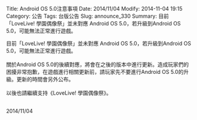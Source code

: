 Title: Android OS 5.0注意事項
Date: 2014/11/04
Modify: 2014-11-04 19:15
Category: 公告
Tags: 台版公告
Slug: announce_330
Summary: 目前「LoveLive! 學園偶像祭」並未對應 Android OS 5.0，若升級到Android OS 5.0，可能無法正常進行遊戲。

<div class="content_news">
<div class="note">
<p>目前「LoveLive! 學園偶像祭」並未對應 Android OS 5.0，若升級到Android OS 5.0，可能無法正常進行遊戲。<br />
<br />
關於Android OS 5.0的後續對應，將會在之後的版本中進行更新。造成玩家們的困擾非常抱歉，在遊戲進行相關更新前，請玩家先不要進行Android OS 5.0的升級。更新的時間會另外公布。<br />
<br />
以後也請繼續支持《LoveLive! 學園偶像祭》。<br />
<br />
</p>
		2014/11/04
		         
</div>
</div>
